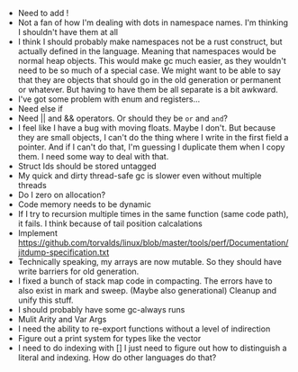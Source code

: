 * Need to add !
* Not a fan of how I'm dealing with dots in namespace names. I'm thinking I shouldn't have them at all
* I think I should probably make namespaces not be a rust construct, but actually defined in the language. Meaning that namespaces would be normal heap objects. This would make gc much easier, as they wouldn't need to be so much of a special case. We might want to be able to say that they are objects that should go in the old generation or permanent or whatever. But having to have them be all separate is a bit awkward.
* I've got some problem with enum and registers...
* Need else if
* Need || and && operators. Or should they be `or` and `and`?
* I feel like I have a bug with moving floats. Maybe I don't. But because they are small objects, I can't do the thing where I write in the first field a pointer. And if I can't do that, I'm guessing I duplicate them when I copy them. I need some way to deal with that.
* Struct Ids should be stored untagged
* My quick and dirty thread-safe gc is slower even without multiple threads
* Do I zero on allocation?
* Code memory needs to be dynamic
* If I try to recursion multiple times in the same function (same code path), it fails. I think because of tail position calcalations
* Implement https://github.com/torvalds/linux/blob/master/tools/perf/Documentation/jitdump-specification.txt
* Technically speaking, my arrays are now mutable. So they should have write barriers for old generation.
* I fixed a bunch of stack map code in compacting. The errors have to also exist in mark and sweep. (Maybe also generational) Cleanup and unify this stuff.
* I should probably have some gc-always runs
* Mulit Arity and Var Args
* I need the ability to re-export functions without a level of indirection
* Figure out a print system for types like the vector
* I need to do indexing with [] I just need to figure out how to distinguish a literal and indexing. How do other languages do that?